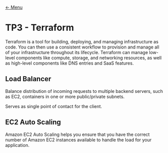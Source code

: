 [← Menu](../README.md)

# TP3 - Terraform

Terraform is a tool for building, deploying, and managing infrastructure as code.
You can then use a consistent workflow to provision and manage all of your infrastructure throughout its lifecycle. Terraform can manage low-level components like compute, storage, and networking resources, as well as high-level components like DNS entries and SaaS features.

## Load Balancer
Balance distribution of incoming requests to multiple backend servers, such as EC2, containers in one or more public/private subnets.

Serves as single point of contact for the client.

## EC2 Auto Scaling
Amazon EC2 Auto Scaling helps you ensure that you have the correct number of Amazon EC2 instances available to handle the load for your application.